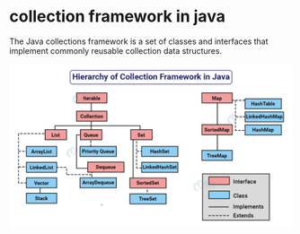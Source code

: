
# collection framework in java 

The Java collections framework is a set of classes and interfaces that implement commonly reusable collection data structures.

![alt text](https://github.com/PrashantMohite1/Java/blob/main/Java_Core_Images/hierarchy-of-collection-framework-in-java.jpg)   



